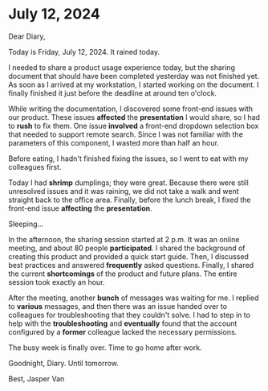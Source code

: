 # July 12, 2024

Dear Diary,

Today is Friday, July 12, 2024. It rained today.

I needed to share a product usage experience today, but the sharing document that should have been completed yesterday was not finished yet. As soon as I arrived at my workstation, I started working on the document. I finally finished it just before the deadline at around ten o'clock.

While writing the documentation, I discovered some front-end issues with our product. These issues **affected** the **presentation** I would share, so I had to **rush** to fix them. One issue **involved** a front-end dropdown selection box that needed to support remote search. Since I was not familiar with the parameters of this component, I wasted more than half an hour.

Before eating, I hadn't finished fixing the issues, so I went to eat with my colleagues first.

Today I had **shrimp** dumplings; they were great. Because there were still unresolved issues and it was raining, we did not take a walk and went straight back to the office area. Finally, before the lunch break, I fixed the front-end issue **affecting** the **presentation**.

Sleeping...

In the afternoon, the sharing session started at 2 p.m. It was an online meeting, and about 80 people **participated**. I shared the background of creating this product and provided a quick start guide. Then, I discussed best practices and answered **frequently** asked questions. Finally, I shared the current **shortcomings** of the product and future plans. The entire session took exactly an hour.

After the meeting, another **bunch** of messages was waiting for me. I replied to **various** messages, and then there was an issue handed over to colleagues for troubleshooting that they couldn't solve. I had to step in to help with the **troubleshooting** and **eventually** found that the account configured by a **former** colleague lacked the necessary permissions.

The busy week is finally over. Time to go home after work.

Goodnight, Diary. Until tomorrow.

Best, Jasper Van
